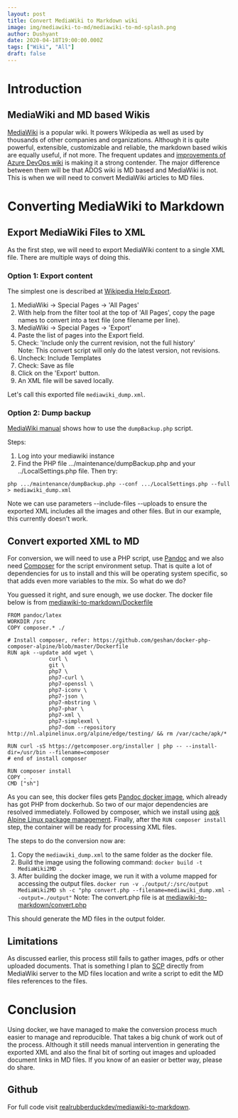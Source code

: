 ```yaml
---
layout: post
title: Convert MediaWiki to Markdown wiki
image: img/mediawiki-to-md/mediawiki-to-md-splash.png
author: Dushyant
date: 2020-04-18T19:00:00.000Z
tags: ["Wiki", "All"]
draft: false
---
```

# Introduction
## MediaWiki and MD based Wikis
[MediaWiki](https://www.mediawiki.org/wiki/MediaWiki) is a popular wiki. It powers Wikipedia as well as used by thousands of other companies and organizations. Although it is quite powerful, extensible, customizable and reliable, the markdown based wikis are equally useful, if not more. The frequent updates and [improvements of Azure DevOps wiki](https://devblogs.microsoft.com/devops/category/wiki/) is making it a strong contender. The major difference between them will be that ADOS wiki is MD based and MediaWiki is not. This is when we will need to convert MediaWiki articles to MD files.

# Converting MediaWiki to Markdown
## Export MediaWiki Files to XML
As the first step, we will need to export MediaWiki content to a single XML file. There are multiple ways of doing this.

### Option 1: Export content
The simplest one is described at [Wikipedia Help:Export](https://en.wikipedia.org/wiki/Help:Export).
1. MediaWiki -> Special Pages -> 'All Pages'
1. With help from the filter tool at the top of 'All Pages', copy the page names to convert into a text file (one filename per line).
1. MediaWiki -> Special Pages -> 'Export'
1. Paste the list of pages into the Export field. 
1. Check: 'Include only the current revision, not the full history'  
   Note: This convert script will only do the latest version, not revisions. 
1. Uncheck: Include Templates
1. Check: Save as file
1. Click on the 'Export' button.
1. An XML file will be saved locally.

Let's call this exported file `mediawiki_dump.xml`.

### Option 2: Dump backup
[MediaWiki manual](https://www.mediawiki.org/wiki/Manual:dumpBackup.php) shows how to use the `dumpBackup.php` script.

Steps:
1. Log into your mediawiki instance
1. Find the PHP file .../maintenance/dumpBackup.php and your ../LocalSettings.php file. Then try:

```php .../maintenance/dumpBackup.php --conf .../LocalSettings.php --full > mediawiki_dump.xml```

Note we can use parameters --include-files --uploads to ensure the exported XML includes all the images and other files. But in our example, this currently doesn't work.

## Convert exported XML to MD
For conversion, we will need to use a PHP script, use [Pandoc](https://pandoc.org/index.html) and we also need [Composer](https://getcomposer.org/) for the script environment setup. That is quite a lot of dependencies for us to install and this will be operating system specific, so that adds even more variables to the mix. So what do we do?

You guessed it right, and sure enough, we use docker. The docker file below is from [mediawiki-to-markdown/Dockerfile](https://github.com/realrubberduckdev/mediawiki-to-markdown/blob/42e4b1f6c8b32ddbb45b5ddcd088ad9912b20004/Dockerfile)

```
FROM pandoc/latex
WORKDIR /src
COPY composer.* ./

# Install composer, refer: https://github.com/geshan/docker-php-composer-alpine/blob/master/Dockerfile
RUN apk --update add wget \ 
             curl \
             git \
             php7 \
             php7-curl \
             php7-openssl \
             php7-iconv \
             php7-json \
             php7-mbstring \
             php7-phar \
             php7-xml \
             php7-simplexml \
             php7-dom --repository http://nl.alpinelinux.org/alpine/edge/testing/ && rm /var/cache/apk/*

RUN curl -sS https://getcomposer.org/installer | php -- --install-dir=/usr/bin --filename=composer 
# end of install composer

RUN composer install
COPY . .
CMD ["sh"]

```

As you can see, this docker files gets [Pandoc docker image](https://hub.docker.com/r/pandoc/latex), which already has got PHP from dockerhub. So two of our major dependencies are resolved immediately. Followed by composer, which we install using [apk Alpine Linux package management](https://wiki.alpinelinux.org/wiki/Alpine_Linux_package_management). Finally, after the `RUN composer install` step, the container will be ready for processing XML files.

The steps to do the conversion now are:

1. Copy the `mediawiki_dump.xml` to the same folder as the docker file.
1. Build the image using the following command: `docker build -t MediaWiki2MD .`
1. After building the docker image, we run it with a volume mapped for accessing the output files.
`docker run -v ./output/:/src/output MediaWiki2MD sh -c "php convert.php --filename=mediawiki_dump.xml --output=./output"`
Note: The convert.php file is at [mediawiki-to-markdown/convert.php](https://github.com/realrubberduckdev/mediawiki-to-markdown/blob/4ebf945e68984270c820e8fe6a892e0acfc6875d/convert.php)

This should generate the MD files in the output folder.

## Limitations
As discussed earlier, this process still fails to gather images, pdfs or other uploaded documents. That is something I plan to [SCP](https://en.wikipedia.org/wiki/Secure_copy) directly from MediaWiki server to the MD files location and write a script to edit the MD files references to the files.

# Conclusion
Using docker, we have managed to make the conversion process much easier to manage and reproducible. That takes a big chunk of work out of the process. Although it still needs manual intervention in generating the exported XML and also the final bit of sorting out images and uploaded document links in MD files. If you know of an easier or better way, please do share.

## Github
For full code visit [realrubberduckdev/mediawiki-to-markdown](https://github.com/realrubberduckdev/mediawiki-to-markdown).